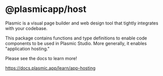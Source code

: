 # @plasmicapp/host

Plasmic is a visual page builder and web design tool that tightly integrates with your codebase.

This package contains functions and type definitions to enable code components to be used in Plasmic Studio.
More generally, it enables "application hosting."

Please see the docs to learn more!

https://docs.plasmic.app/learn/app-hosting
